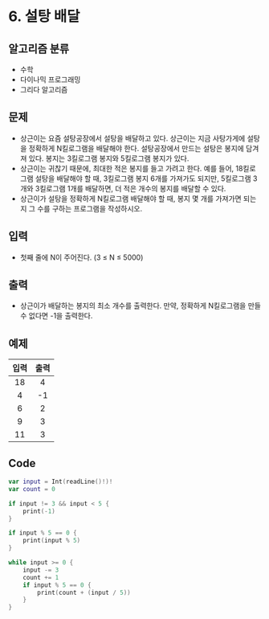 # 6. 설탕 배달
## 알고리즘 분류
* 수학
* 다이나믹 프로그래밍
* 그리다 알고리즘

## 문제
* 상근이는 요즘 설탕공장에서 설탕을 배달하고 있다. 상근이는 지금 사탕가게에 설탕을 정확하게 N킬로그램을 배달해야 한다. 설탕공장에서 만드는 설탕은 봉지에 담겨져 있다. 봉지는 3킬로그램 봉지와 5킬로그램 봉지가 있다.
* 상근이는 귀찮기 때문에, 최대한 적은 봉지를 들고 가려고 한다. 예를 들어, 18킬로그램 설탕을 배달해야 할 때, 3킬로그램 봉지 6개를 가져가도 되지만, 5킬로그램 3개와 3킬로그램 1개를 배달하면, 더 적은 개수의 봉지를 배달할 수 있다.
* 상근이가 설탕을 정확하게 N킬로그램 배달해야 할 때, 봉지 몇 개를 가져가면 되는지 그 수를 구하는 프로그램을 작성하시오.

## 입력
* 첫째 줄에 N이 주어진다. (3 ≤ N ≤ 5000)

## 출력
* 상근이가 배달하는 봉지의 최소 개수를 출력한다. 만약, 정확하게 N킬로그램을 만들 수 없다면 -1을 출력한다.

## 예제
|입력|출력|
|:---:|:---:|
|18|4|
|4|-1|
|6|2|
|9|3|
|11|3|
 
## Code
```swift
var input = Int(readLine()!)!
var count = 0

if input != 3 && input < 5 {
    print(-1)
}

if input % 5 == 0 {
    print(input % 5)
}

while input >= 0 {
    input -= 3
    count += 1
    if input % 5 == 0 {
        print(count + (input / 5))
    }
}
```